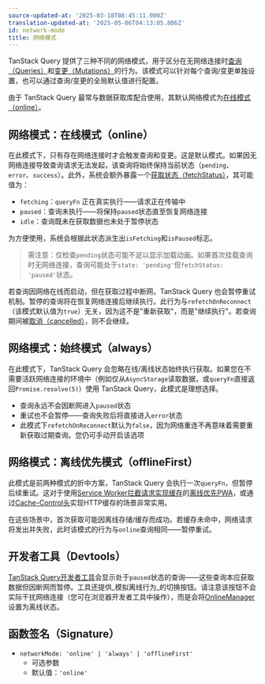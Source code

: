 ```yaml
---
source-updated-at: '2025-03-18T08:45:11.000Z'
translation-updated-at: '2025-05-06T04:13:05.806Z'
id: network-mode
title: 网络模式
---
```

TanStack Query 提供了三种不同的网络模式，用于区分在无网络连接时[查询（Queries）](./queries.md)和[变更（Mutations）](./mutations.md)的行为。该模式可以针对每个查询/变更单独设置，也可以通过查询/变更的全局默认值进行配置。

由于 TanStack Query 最常与数据获取库配合使用，其默认网络模式为[在线模式（online）](#network-mode-online)。

## 网络模式：在线模式（online）

在此模式下，只有存在网络连接时才会触发查询和变更。这是默认模式。如果因无网络连接导致查询请求无法发起，该查询将始终保持当前状态（`pending`、`error`、`success`）。此外，系统会额外暴露一个[获取状态（fetchStatus）](./queries.md#fetchstatus)，其可能值为：

- `fetching`：`queryFn` 正在真实执行——请求正在传输中
- `paused`：查询未执行——将保持`paused`状态直至恢复网络连接
- `idle`：查询既未在获取数据也未处于暂停状态

为方便使用，系统会根据此状态派生出`isFetching`和`isPaused`标志。

> 需注意：仅检查`pending`状态可能不足以显示加载动画。如果首次挂载查询时无网络连接，查询可能处于`state: 'pending'`但`fetchStatus: 'paused'`状态。

若查询因网络在线而启动，但在获取过程中断网，TanStack Query 也会暂停重试机制。暂停的查询将在恢复网络连接后继续执行。此行为与`refetchOnReconnect`（该模式默认值为`true`）无关，因为这不是"重新获取"，而是"继续执行"。若查询期间被[取消（cancelled）](./query-cancellation.md)，则不会继续。

## 网络模式：始终模式（always）

在此模式下，TanStack Query 会忽略在线/离线状态始终执行获取。如果您在不需要活跃网络连接的环境中（例如仅从`AsyncStorage`读取数据，或`queryFn`直接返回`Promise.resolve(5)`）使用 TanStack Query，此模式是理想选择。

- 查询永远不会因断网进入`paused`状态
- 重试也不会暂停——查询失败后将直接进入`error`状态
- 此模式下`refetchOnReconnect`默认为`false`，因为网络重连不再意味着需要重新获取过期查询。您仍可手动开启该选项

## 网络模式：离线优先模式（offlineFirst）

此模式是前两种模式的折中方案，TanStack Query 会执行一次`queryFn`，但暂停后续重试。这对于使用[Service Worker拦截请求实现缓存](https://developer.mozilla.org/en-US/docs/Web/Progressive_web_apps/Offline_Service_workers)的[离线优先PWA](https://developer.mozilla.org/en-US/docs/Web/Progressive_web_apps/Offline_Service_workers)，或通过[Cache-Control头](https://developer.mozilla.org/en-US/docs/Web/HTTP/Caching#the_cache-control_header)实现HTTP缓存的场景非常实用。

在这些场景中，首次获取可能因离线存储/缓存而成功。若缓存未命中，网络请求将发出并失败，此时该模式的行为与`online`查询相同——暂停重试。

## 开发者工具（Devtools）

[TanStack Query开发者工具](../devtools.md)会显示处于`paused`状态的查询——这些查询本应获取数据但因断网而暂停。工具还提供_模拟离线行为_的切换按钮。请注意该按钮不会实际干扰网络连接（您可在浏览器开发者工具中操作），而是会将[OnlineManager](../../../reference/onlineManager.md)设置为离线状态。

## 函数签名（Signature）

- `networkMode: 'online' | 'always' | 'offlineFirst'`
  - 可选参数
  - 默认值：`'online'`

